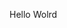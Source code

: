 Hello Wolrd
















































































































































































































































































































































































































































































































































































































































































































































































































































































































































































































































































































































































































































































































































































































































































































































































































































































































































































































































































































































































































































































































































































































































































































































































































































































































































































































































































































































































































































































































































































































